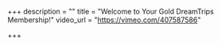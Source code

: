 +++
description = ""
title = "Welcome to Your Gold DreamTrips Membership!"
video_url = "https://vimeo.com/407587586"

+++
